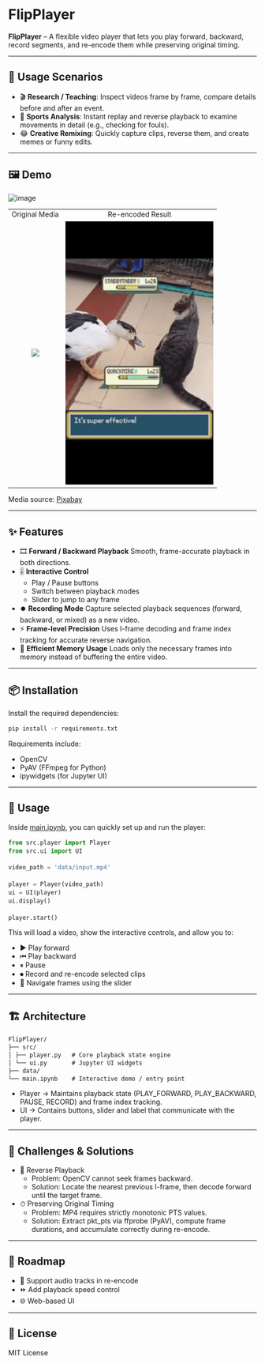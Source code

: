 # FlipPlayer

**FlipPlayer** – A flexible video player that lets you play forward, backward, record segments, and re-encode them while preserving original timing.

---

## 🎯 Usage Scenarios
- 🎬 **Research / Teaching**: Inspect videos frame by frame, compare details before and after an event.
- 🏀 **Sports Analysis**: Instant replay and reverse playback to examine movements in detail (e.g., checking for fouls).
- 😂 **Creative Remixing**: Quickly capture clips, reverse them, and create memes or funny edits.

---

## 🖼️ Demo
![image](./data/demo.gif)
<table border="0">
  <tr>
    <td align="center">Original Media</td>
    <td align="center">Re-encoded Result</td>
  </tr>
  <tr>
    <td align="center"><img src="https://raw.githubusercontent.com/kctaipei/FlipPlayer/main/data/input.gif" width="300"></td>
    <td align="center"><img src="https://raw.githubusercontent.com/kctaipei/FlipPlayer/main/data/output.gif" width="300"></td>
  </tr>
</table>

Media source: [Pixabay](https://pixabay.com/videos/fight-exercise-fitness-sport-203719)

---

## ✨ Features
- 🎞️ **Forward / Backward Playback**
  Smooth, frame-accurate playback in both directions.
- 🎚️ **Interactive Control**
  - Play / Pause buttons
  - Switch between playback modes
  - Slider to jump to any frame
- ⏺️ **Recording Mode**
  Capture selected playback sequences (forward, backward, or mixed) as a new video.
- ⚡ **Frame-level Precision**
  Uses I-frame decoding and frame index tracking for accurate reverse navigation.
- 💾 **Efficient Memory Usage**
  Loads only the necessary frames into memory instead of buffering the entire video.

---

## 📦 Installation
Install the required dependencies:
```bash
pip install -r requirements.txt
```
Requirements include:
- OpenCV
- PyAV (FFmpeg for Python)
- ipywidgets (for Jupyter UI)

---

## 🚀 Usage
Inside [main.ipynb](https://github.com/kctaipei/FlipPlayer/blob/main/main.ipynb), you can quickly set up and run the player:
```python
from src.player import Player
from src.ui import UI

video_path = 'data/input.mp4'

player = Player(video_path)
ui = UI(player)
ui.display()

player.start()
```
This will load a video, show the interactive controls, and allow you to:
- ▶ Play forward
- ⏮ Play backward
- ⏸ Pause
- ⏺ Record and re-encode selected clips
- 📍 Navigate frames using the slider

---

## 🏗️ Architecture
```
FlipPlayer/
├── src/
│ ├── player.py   # Core playback state engine
│ └── ui.py       # Jupyter UI widgets
├── data/
└── main.ipynb    # Interactive demo / entry point
```
- Player → Maintains playback state (PLAY_FORWARD, PLAY_BACKWARD, PAUSE, RECORD) and frame index tracking.
- UI → Contains buttons, slider and label that communicate with the player.

---

## 🧩 Challenges & Solutions
- 🔄 Reverse Playback
  - Problem: OpenCV cannot seek frames backward.
  - Solution: Locate the nearest previous I-frame, then decode forward until the target frame.
- ⏱ Preserving Original Timing
  - Problem: MP4 requires strictly monotonic PTS values.
  - Solution: Extract pkt_pts via ffprobe (PyAV), compute frame durations, and accumulate correctly during re-encode.

---

## 📌 Roadmap
- 🎵 Support audio tracks in re-encode
- ⏩ Add playback speed control
- 🌐 Web-based UI

---

## 📜 License
MIT License
